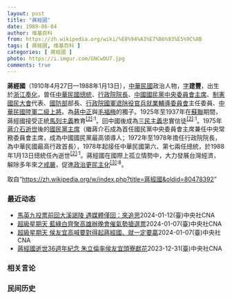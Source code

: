 ```yaml
---
layout: post
title: "蔣經國"
date: 1989-06-04
author: 维基百科
from: https://zh.wikipedia.org/wiki/%E8%94%A3%E7%B6%93%E5%9C%8B
tags: [ 蔣經國, 维基百科 ]
categories: [ 蔣經國 ]
photo: https://i.imgur.com/GNCwDU7.jpg
comments: true
---
```

<div class="mw-content-ltr mw-parser-output" lang="zh" dir="ltr"><div id="noteTA-43dfb49b" class="noteTA"><div class="noteTA-group"><div data-noteta-group-source="module" data-noteta-group="People"></div></div><div class="noteTA-local"><div data-noteta-code="zh-hans:乌拉尔山脉;zh-hant:烏拉山脈;"></div><div data-noteta-code="zh-hans:乌拉尔重型机器制造厂;zh-hant:烏拉重型機械製造廠;"></div><div data-noteta-code="zh-tw:史達林;zh-cn:斯大林;zh-hk:史太林;"></div><div data-noteta-code="zh-hans:台;zh-hk:台;zh-tw:臺;"></div><div data-noteta-code="zh-hans:蒋介石;zh-hk:蔣介石;zh-tw:蔣中正;"></div></div></div>

<p><b>蔣經國</b>（1910年4月27日—1988年1月13日），<a href="/wiki/%E4%B8%AD%E8%8F%AF%E6%B0%91%E5%9C%8B" title="中華民國">中華民國</a>政治人物，<a href="/wiki/%E8%A1%A8%E5%AD%97" title="表字">字</a><b>建豐</b>，出生於<a href="/wiki/%E6%B5%99%E6%B1%9F%E7%9C%81_(%E6%B8%85)" class="mw-redirect" title="浙江省 (清)">浙江</a><a href="/wiki/%E5%A5%89%E5%8C%96%E7%B8%A3" title="奉化縣">奉化</a>，曾任<a href="/wiki/%E4%B8%AD%E8%8F%AF%E6%B0%91%E5%9C%8B%E7%B8%BD%E7%B5%B1" title="中華民國總統">中華民國總統</a>、<a href="/wiki/%E8%A1%8C%E6%94%BF%E9%99%A2%E9%99%A2%E9%95%B7" title="行政院院長">行政院院長</a>、<a href="/wiki/%E4%B8%AD%E5%9C%8B%E5%9C%8B%E6%B0%91%E9%BB%A8%E4%B8%AD%E5%A4%AE%E5%A7%94%E5%93%A1%E6%9C%83%E4%B8%BB%E5%B8%AD" class="mw-redirect" title="中國國民黨中央委員會主席">中國國民黨中央委員會主席</a>、<a href="/wiki/%E5%88%B6%E6%86%B2%E5%9C%8B%E6%B0%91%E5%A4%A7%E6%9C%83" title="制憲國民大會">制憲國民大會</a>代表、<a href="/wiki/%E4%B8%AD%E8%8F%AF%E6%B0%91%E5%9C%8B%E5%9C%8B%E9%98%B2%E9%83%A8" title="中華民國國防部">國防部</a>部長、<a href="/wiki/%E4%B8%AD%E8%8F%AF%E6%B0%91%E5%9C%8B%E5%9C%8B%E8%BB%8D%E9%80%80%E9%99%A4%E5%BD%B9%E5%AE%98%E5%85%B5%E8%BC%94%E5%B0%8E%E5%A7%94%E5%93%A1%E6%9C%83" title="中華民國國軍退除役官兵輔導委員會">行政院國軍退除役官兵就業輔導委員會</a>主任委員、<a href="/wiki/%E4%B8%AD%E8%8F%AF%E6%B0%91%E5%9C%8B%E9%99%B8%E8%BB%8D" title="中華民國陸軍">中華民國陸軍</a><a href="/wiki/%E4%BA%8C%E7%B4%9A%E4%B8%8A%E5%B0%87" class="mw-redirect" title="二級上將">二級上將</a>。為<a href="/wiki/%E8%94%A3%E4%B8%AD%E6%AD%A3" title="蔣中正">蔣中正</a>與<a href="/wiki/%E6%AF%9B%E7%A6%8F%E6%A2%85" title="毛福梅">毛福梅</a>的獨子。1925年至1937年在<a href="/wiki/%E8%98%87%E8%81%AF" class="mw-redirect" title="蘇聯">蘇聯</a>期間，蔣經國接受正統<a href="/wiki/%E9%A6%AC%E5%88%97%E4%B8%BB%E7%BE%A9" class="mw-redirect" title="馬列主義">馬列主義</a>教育<sup id="cite_ref-國_2-0" class="reference"><a href="#cite_note-國-2">[2]</a></sup><sup class="reference" style="white-space:nowrap;">:1</sup>。回中國後成為<a href="/wiki/%E4%B8%89%E6%B0%91%E4%B8%BB%E7%BE%A9" title="三民主義">三民主義</a>忠實信徒<sup id="cite_ref-國_2-1" class="reference"><a href="#cite_note-國-2">[2]</a></sup><sup class="reference" style="white-space:nowrap;">:1</sup>。1975年<a href="/wiki/%E8%94%A3%E4%BB%8B%E7%9F%B3%E9%80%9D%E4%B8%96" class="mw-redirect" title="蔣介石逝世">蔣介石逝世</a>後的<a href="/wiki/%E4%B8%AD%E5%9C%8B%E5%9C%8B%E6%B0%91%E9%BB%A8%E4%B8%BB%E5%B8%AD" title="中國國民黨主席">國民黨主席</a>（繼蔣介石成為首任國民黨中央委員會主席兼任中央常務委員會主席，成為中國國民黨最高領導人；1972年至1978年擔任行政院院長，為中華民國最高行政首長），1978年起接任中華民國第六、第七兩任總統，於1988年1月13日總統任內逝世<sup id="cite_ref-國_2-2" class="reference"><a href="#cite_note-國-2">[2]</a></sup><sup class="reference" style="white-space:nowrap;">:1</sup>。蔣經國在國際上孤立情勢中，大力發展台灣經濟，解除多年來之<a href="/wiki/%E8%87%BA%E7%81%A3%E7%9C%81%E6%88%92%E5%9A%B4%E4%BB%A4" title="臺灣省戒嚴令">戒嚴</a>，促進<a href="/wiki/%E6%94%BF%E6%B2%BB%E6%B0%91%E4%B8%BB%E5%8C%96%EF%BC%8C%E5%86%9B%E9%98%9F%E5%9B%BD%E5%AE%B6%E5%8C%96" title="政治民主化，军队国家化">政治更民主化</a><sup id="cite_ref-傳_3-0" class="reference"><a href="#cite_note-傳-3">[3]</a></sup><sup class="reference" style="white-space:nowrap;">:8</sup>。
</p>
<meta property="mw:PageProp/toc">
</div><!--esi <esi:include src="/esitest-fa8a495983347898/content" /> --><noscript><img src="https://login.wikimedia.org/wiki/Special:CentralAutoLogin/start?type=1x1" alt="" width="1" height="1" style="border: none; position: absolute;"></noscript>
<div class="printfooter" data-nosnippet="">取自“<a dir="ltr" href="https://zh.wikipedia.org/w/index.php?title=蔣經國&amp;oldid=80478392">https://zh.wikipedia.org/w/index.php?title=蔣經國&amp;oldid=80478392</a>”</div><div id="recent-news"><h3>最近动态</h3><ul><li><a href="https://nodebe4.github.io/waimei/2024-01-12/%E9%A6%AC%E8%8B%B1%E4%B9%9D%E6%8A%95%E7%A5%A8%E5%89%8D%E5%9B%9E%E5%A4%A7%E6%BA%AA%E8%AC%81%E9%99%B5-%E9%81%87%E5%AA%92%E9%AB%94%E5%83%85%E5%9B%9E-%E4%BE%86%E8%BF%BD%E6%80%9D" title="馬英九投票前回大溪謁陵 遇媒體僅回：來追思—— （中央社記者葉臻桃園13日電）今天是前總統蔣經國逝世36週年，也是大選投票日。前總統馬英九上午至桃園市大溪頭寮陵寢謁陵，針對媒體詢問僅表示「來追思...">馬英九投票前回大溪謁陵 遇媒體僅回：來追思</a><time>2024-01-12</time><a class="tag">(臺)中央社CNA</a></li>
<li><a href="https://nodebe4.github.io/waimei/2024-01-07/%E8%B6%85%E7%B4%9A%E6%98%9F%E6%9C%9F%E5%A4%A9-%E8%97%8D%E7%B6%A0%E7%99%BD%E9%BD%8A%E8%81%9A%E9%AB%98%E9%9B%84%E8%BE%A6%E6%99%9A%E6%9C%83%E5%82%AC%E6%B0%A3%E5%8B%A2%E6%90%B6%E9%81%B8%E7%A5%A8" title="超級星期天 藍綠白齊聚高雄辦晚會催氣勢搶選票—— （中央社記者王承中台北7日電）2024總統選戰的超級星期天登場，藍綠白3陣營晚間齊聚高雄造勢拚場。國民黨總統候選人侯友宜打出「蔣經國牌」，民眾黨...">超級星期天 藍綠白齊聚高雄辦晚會催氣勢搶選票</a><time>2024-01-07</time><a class="tag">(臺)中央社CNA</a></li>
<li><a href="https://nodebe4.github.io/waimei/2024-01-07/%E8%B6%85%E7%B4%9A%E6%98%9F%E6%9C%9F%E5%A4%A9-%E4%BE%AF%E5%8F%8B%E5%AE%9C%E9%AB%98%E5%96%8A%E8%A6%81%E5%B0%8D%E5%BE%97%E8%B5%B7%E8%94%A3%E7%B6%93%E5%9C%8B-%E5%B0%B1%E4%B8%80%E5%AE%9A%E8%A6%81%E8%B4%8F" title="超級星期天 侯友宜高喊要對得起蔣經國、就一定要贏—— 選前最後一個週末假日，國民黨總統候選人侯友宜（前中）7日在高雄出席「南台灣的怒吼」高雄團結勝利大會，登台喊話要選民們務必集中選票支持「侯康配...">超級星期天 侯友宜高喊要對得起蔣經國、就一定要贏</a><time>2024-01-07</time><a class="tag">(臺)中央社CNA</a></li>
<li><a href="https://nodebe4.github.io/waimei/2023-12-31/%E8%94%A3%E7%B6%93%E5%9C%8B%E9%80%9D%E4%B8%9636%E9%80%B1%E5%B9%B4%E7%B4%80%E5%BF%B5-%E6%9C%B1%E7%AB%8B%E5%80%AB%E7%8E%87%E4%BE%AF%E5%8F%8B%E5%AE%9C%E9%A0%AD%E5%AF%AE%E7%8D%BB%E8%8A%B1" title="蔣經國逝世36週年紀念 朱立倫率侯友宜頭寮獻花—— （中央社記者吳睿騏桃園1日電）國民黨主席朱立倫率領總統候選人侯友宜、前高雄市長韓國瑜等人，今天出席前總統蔣經國逝世36週年紀念謁陵，一行人到大...">蔣經國逝世36週年紀念 朱立倫率侯友宜頭寮獻花</a><time>2023-12-31</time><a class="tag">(臺)中央社CNA</a></li>
</ul></div><div id="open-opinion"><h3>相关言论</h3><ul></ul></div><div id="mjls-record"><h3>民间历史</h3><ul></ul></div>